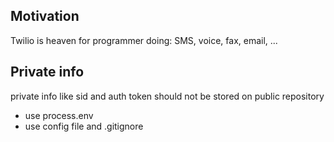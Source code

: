 <h2>Motivation</h2>
Twilio is heaven for programmer doing: SMS, voice, fax, email, ...

<h2>Private info</h2>
private info like sid and auth token should not be stored on public repository
<ul>
<li>use process.env</li>
<li>use config file and .gitignore </li>
</ul>
